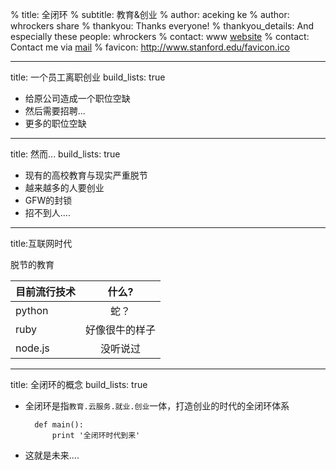 % title: 全闭环
% subtitle: 教育&创业
% author: aceking ke
% author: whrockers share 
% thankyou: Thanks everyone!
% thankyou_details: And especially these people: whrockers
% contact: <span>www</span> <a href="http://www.google.edu/">website</a>
% contact: Contact me via <a href="mailto:aceking.ke@gmail.com">mail</a>
% favicon: http://www.stanford.edu/favicon.ico

---
title: 一个员工离职创业
build_lists: true

* 给原公司造成一个职位空缺
* 然后需要招聘...
* 更多的职位空缺

---
title: 然而...
build_lists: true

* 现有的高校教育与现实严重脱节
* 越来越多的人要创业
* GFW的封锁
* 招不到人....

---
title:互联网时代


脱节的教育

| 目前流行技术        | 什么?           |
| ------------- |:-------------:| 
| python      | 蛇？ | 
| ruby      | 好像很牛的样子      |  
| node.js | 没听说过      |  

---
title: 全闭环的概念
build_lists: true

- 全闭环是指`教育.云服务.就业.创业`一体，打造创业的时代的全闭环体系

    	def main():
    		print '全闭环时代到来'
 

- 这就是未来....